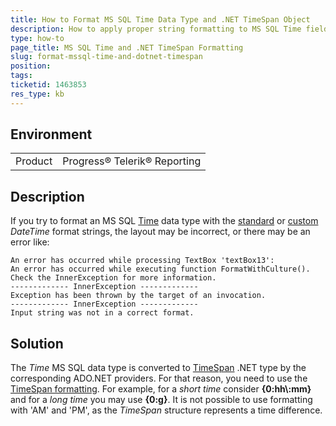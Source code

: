 ```yaml
---
title: How to Format MS SQL Time Data Type and .NET TimeSpan Object
description: How to apply proper string formatting to MS SQL Time fields and .NET TimeSpan objects
type: how-to
page_title: MS SQL Time and .NET TimeSpan Formatting
slug: format-mssql-time-and-dotnet-timespan
position: 
tags: 
ticketid: 1463853
res_type: kb
---
```


## Environment
<table>
	<tbody>
		<tr>
			<td>Product</td>
			<td>Progress® Telerik® Reporting</td>
		</tr>
	</tbody>
</table>


## Description
If you try to format an MS SQL [Time](https://docs.microsoft.com/en-us/sql/t-sql/data-types/time-transact-sql?view=sql-server-ver15)
data type with the [standard](https://docs.microsoft.com/en-us/dotnet/standard/base-types/standard-date-and-time-format-strings)
or [custom](https://docs.microsoft.com/en-us/dotnet/standard/base-types/custom-date-and-time-format-strings) 
_DateTime_ format strings, the layout may be incorrect, or there may be an error like:
```
An error has occurred while processing TextBox 'textBox13':
An error has occurred while executing function FormatWithCulture(). Check the InnerException for more information.
------------- InnerException -------------
Exception has been thrown by the target of an invocation.
------------- InnerException -------------
Input string was not in a correct format.
```

## Solution
The _Time_ MS SQL data type is converted to 
[TimeSpan](https://docs.microsoft.com/en-us/dotnet/api/system.timespan?view=netframework-4.8) .NET type 
by the corresponding ADO.NET providers. For that reason, you need to use the 
[TimeSpan formatting](https://docs.microsoft.com/en-us/dotnet/standard/base-types/standard-timespan-format-strings). 
For example, for a _short time_ consider __{0:hh\\:mm}__ and for a _long time_ you may use __{0:g}__. 
It is not possible to use formatting with 'AM' and 'PM', as the _TimeSpan_ structure represents a time difference.

